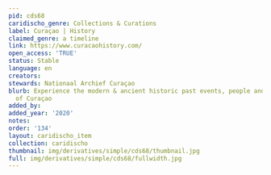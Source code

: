 ```yaml
---
pid: cds68
caridischo_genre: Collections & Curations
label: Curaçao | History
claimed_genre: a timeline
link: https://www.curacaohistory.com/
open_access: 'TRUE'
status: Stable
language: en
creators: 
stewards: Nationaal Archief Curaçao
blurb: Experience the modern & ancient historic past events, people and governments
  of Curaçao
added_by: 
added_year: '2020'
notes: 
order: '134'
layout: caridischo_item
collection: caridischo
thumbnail: img/derivatives/simple/cds68/thumbnail.jpg
full: img/derivatives/simple/cds68/fullwidth.jpg
---
```

